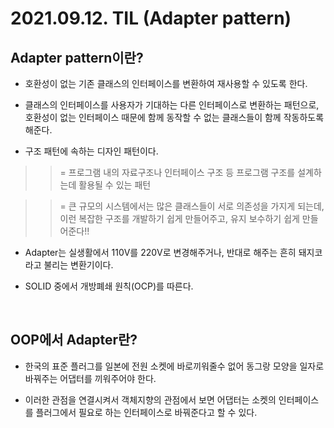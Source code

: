 # 2021.09.12. TIL (Adapter pattern)

## Adapter pattern이란?

* 호환성이 없는 기존 클래스의 인터페이스를 변환하여 재사용할 수 있도록 한다.

* 클래스의 인터페이스를 사용자가 기대하는 다른 인터페이스로 변환하는 패턴으로, 호환성이 없는 인터페이스 때문에 함께 동작할 수 없는 클래스들이 함께 작동하도록 해준다.

* 구조 패턴에 속하는 디자인 패턴이다.

>> = 프로그램 내의 자료구조나 인터페이스 구조 등 프로그램 구조를 설계하는데 활용될 수 있는 패턴

>> = 큰 규모의 시스템에서는 많은 클래스들이 서로 의존성을 가지게 되는데, 이런 복잡한 구조를 개발하기 쉽게 만들어주고, 유지 보수하기 쉽게 만들어준다!!


* Adapter는 실생활에서 110V를 220V로 변경해주거나, 반대로 해주는 흔히 돼지코라고 불리는 변환기이다.

* SOLID 중에서 개방폐쇄 원칙(OCP)를 따른다.


<br>


## OOP에서 Adapter란?

* 한국의 표준 플러그를 일본에 전원 소켓에 바로끼워줄수 없어 동그랑 모양을 일자로 바꿔주는 어댑터를 끼워주어야 한다.

* 이러한 관점을 연결시켜서 객체지향의 관점에서 보면 어댑터는 소켓의 인터페이스를 플러그에서 필요로 하는 인터페이스로 바꿔준다고 할 수 있다.
